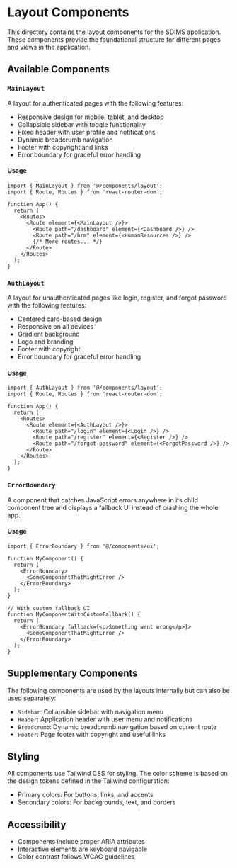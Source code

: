 # Layout Components

This directory contains the layout components for the SDIMS application. These components provide the foundational structure for different pages and views in the application.

## Available Components

### `MainLayout`

A layout for authenticated pages with the following features:
- Responsive design for mobile, tablet, and desktop
- Collapsible sidebar with toggle functionality
- Fixed header with user profile and notifications
- Dynamic breadcrumb navigation
- Footer with copyright and links
- Error boundary for graceful error handling

#### Usage

```tsx
import { MainLayout } from '@/components/layout';
import { Route, Routes } from 'react-router-dom';

function App() {
  return (
    <Routes>
      <Route element={<MainLayout />}>
        <Route path="/dashboard" element={<Dashboard />} />
        <Route path="/hrm" element={<HumanResources />} />
        {/* More routes... */}
      </Route>
    </Routes>
  );
}
```

### `AuthLayout`

A layout for unauthenticated pages like login, register, and forgot password with the following features:
- Centered card-based design
- Responsive on all devices
- Gradient background
- Logo and branding
- Footer with copyright
- Error boundary for graceful error handling

#### Usage

```tsx
import { AuthLayout } from '@/components/layout';
import { Route, Routes } from 'react-router-dom';

function App() {
  return (
    <Routes>
      <Route element={<AuthLayout />}>
        <Route path="/login" element={<Login />} />
        <Route path="/register" element={<Register />} />
        <Route path="/forgot-password" element={<ForgotPassword />} />
      </Route>
    </Routes>
  );
}
```

### `ErrorBoundary`

A component that catches JavaScript errors anywhere in its child component tree and displays a fallback UI instead of crashing the whole app.

#### Usage

```tsx
import { ErrorBoundary } from '@/components/ui';

function MyComponent() {
  return (
    <ErrorBoundary>
      <SomeComponentThatMightError />
    </ErrorBoundary>
  );
}

// With custom fallback UI
function MyComponentWithCustomFallback() {
  return (
    <ErrorBoundary fallback={<p>Something went wrong</p>}>
      <SomeComponentThatMightError />
    </ErrorBoundary>
  );
}
```

## Supplementary Components

The following components are used by the layouts internally but can also be used separately:

- `Sidebar`: Collapsible sidebar with navigation menu
- `Header`: Application header with user menu and notifications
- `Breadcrumb`: Dynamic breadcrumb navigation based on current route
- `Footer`: Page footer with copyright and useful links

## Styling

All components use Tailwind CSS for styling. The color scheme is based on the design tokens defined in the Tailwind configuration:

- Primary colors: For buttons, links, and accents
- Secondary colors: For backgrounds, text, and borders

## Accessibility

- Components include proper ARIA attributes
- Interactive elements are keyboard navigable
- Color contrast follows WCAG guidelines 